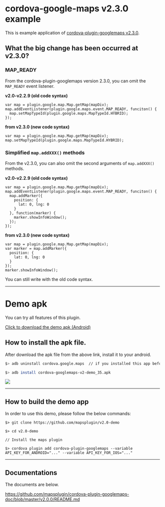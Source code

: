 # cordova-google-maps v2.3.0 example

This is example application of [cordova-plugin-googlemaps v2.3.0](https://github.com/mapsplugin/cordova-plugin-googlemaps/).

## What the big change has been occurred at v2.3.0?

### MAP_READY
From the cordova-plugin-googlemaps version 2.3.0, you can omit the `MAP_READY` event listener.

**v2.0-v2.2.9 (old code syntax)**
```
var map = plugin.google.map.Map.getMap(mapDiv);
map.addEventListener(plugin.google.maps.event.MAP_READY, funciton() {
  map.setMapTypeId(plugin.google.maps.MapTypeId.HYBRID);
});
```

**from v2.3.0 (new code syntax)**
```
var map = plugin.google.map.Map.getMap(mapDiv);
map.setMapTypeId(plugin.google.maps.MapTypeId.HYBRID);
```

### Simplified `map.addXXX()` methods

From the v2.3.0, you can also omit the second arguments of `map.addXXX()` methods.

**v2.0-v2.2.9 (old code syntax)**
```
var map = plugin.google.map.Map.getMap(mapDiv);
map.addEventListener(plugin.google.maps.event.MAP_READY, funciton() {
  map.addMarker({
    position: {
      lat: 0, lng: 0
    }
  }, function(marker) {
    marker.showInfoWindow();
  });
});
```

**from v2.3.0 (new code syntax)**
```
var map = plugin.google.map.Map.getMap(mapDiv);
var marker = map.addMarker({
  position: {
    lat: 0, lng: 0
  }
});
marker.showInfoWindow();
```

You can still write with the old code syntax.

-----
# Demo apk

You can try all features of this plugin.

[Click to download the demo apk (Android)](https://github.com/mapsplugin/v2.0-demo/blob/master/cordova-googlemaps-v2-demo_35.apk?raw=true)

## How to install the apk file.

After download the apk file from the above link, install it to your android.

```bash
$> adb uninstall cordova.google.maps  // if you installed this app before.

$> adb install cordova-googlemaps-v2-demo_35.apk
```

![](image.gif)

----

## How to build the demo app

In order to use this demo, please follow the below commands:

```
$> git clone https://github.com/mapsplugin/v2.0-demo

$> cd v2.0-demo

// Install the maps plugin

$> cordova plugin add cordova-plugin-googlemaps --variable API_KEY_FOR_ANDROID="..." --variable API_KEY_FOR_IOS="..."
```

----

## Documentations

The documents are below.

https://github.com/mapsplugin/cordova-plugin-googlemaps-doc/blob/master/v2.0.0/README.md

